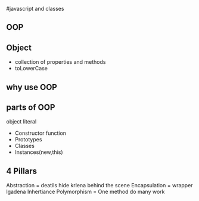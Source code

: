 #javascript and classes

## OOP

## Object 
- collection of properties and methods
- toLowerCase

## why use OOP


## parts of OOP
object literal 

- Constructor function
- Prototypes
- Classes
- Instances(new,this)

## 4 Pillars
Abstraction = deatils hide krlena behind the scene
Encapsulation = wrapper lgadena
Inhertiance
Polymorphism = One method do many work